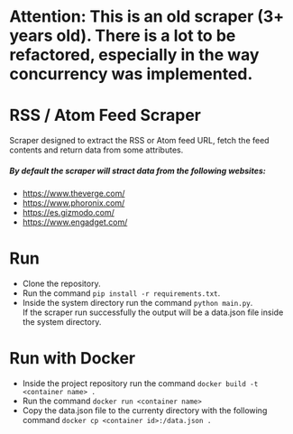 # Attention: This is an old scraper (3+ years old). There is a lot to be refactored, especially in the way concurrency was implemented.
# RSS / Atom Feed Scraper
Scraper designed to extract the RSS or Atom feed URL, fetch the feed contents and return data from some attributes.

##### By default the scraper will stract data from the following websites: 

- https://www.theverge.com/
- https://www.phoronix.com/
- https://es.gizmodo.com/
- https://www.engadget.com/

# Run
* Clone the repository.
* Run the command `pip install -r requirements.txt`.
* Inside the system directory run the command `python main.py`. <br/>
If the scraper run successfully the output will be a data.json file inside the system directory.

# Run with Docker
* Inside the project repository run the command `docker build -t <container name> .`
* Run the command `docker run <container name>`
* Copy the data.json file to the currenty directory with the following command `docker cp <container id>:/data.json .`